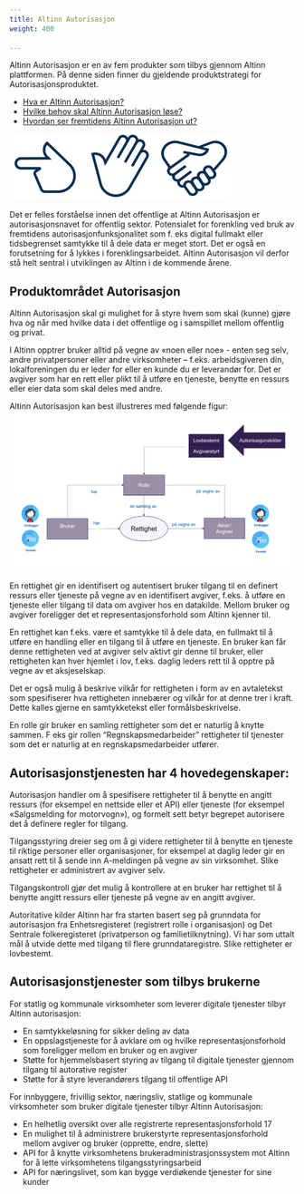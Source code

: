 ```yaml
---
title: Altinn Autorisasjon
weight: 400

---
```

Altinn Autorisasjon er en av fem produkter som tilbys gjennom Altinn plattformen. På denne siden finner du gjeldende produktstrategi for Autorisasjonsproduktet.
- [Hva er Altinn Autorisasjon?](../autorisasjon/#produktområdet-autorisasjon)
- [Hvilke behov skal Altinn Autorisasjon løse?](../autorisasjon/fremtiden/autorisasjon_behov/)
- [Hvordan ser fremtidens Altinn Autorisasjon ut?](../autorisasjon/fremtiden/autorisasjon_maal/)


!["altinn autorisasjon"](../autorisasjon/logo.PNG)

Det er felles forståelse innen det offentlige at Altinn Autorisasjon er autorisasjonsnavet for offentlig
sektor. Potensialet for forenkling ved bruk av fremtidens autorisasjonfunksjonalitet som f. eks digital
fullmakt eller tidsbegrenset samtykke til å dele data er meget stort. Det er også en forutsetning for å
lykkes i forenklingsarbeidet. Altinn Autorisasjon vil derfor stå helt sentral i utviklingen av Altinn i de
kommende årene.

## Produktområdet Autorisasjon
Altinn Autorisasjon skal gi mulighet for å styre hvem som skal (kunne) gjøre hva og når med hvilke
data i det offentlige og i samspillet mellom offentlig og privat.

I Altinn opptrer bruker alltid på vegne av «noen eller noe» - enten seg selv, andre privatpersoner
eller andre virksomheter – f.eks. arbeidsgiveren din, lokalforeningen du er leder for eller en kunde du
er leverandør for. Det er avgiver som har en rett eller plikt til å utføre en tjeneste, benytte en ressurs
eller eier data som skal deles med andre.

Altinn Autorisasjon kan best illustreres med følgende figur:
!["Rollemodell"](../autorisasjon/autorisasjonsmodell.PNG)

En rettighet gir en identifisert og autentisert bruker tilgang til en definert ressurs eller tjeneste på
vegne av en identifisert avgiver, f.eks. å utføre en tjeneste eller tilgang til data om avgiver hos en
datakilde. Mellom bruker og avgiver foreligger det et representasjonsforhold som Altinn kjenner til.

En rettighet kan f.eks. være et samtykke til å dele data, en fullmakt til å utføre en handling eller en
tilgang til å utføre en tjeneste. En bruker kan får denne rettigheten ved at avgiver selv aktivt gir
denne til bruker, eller rettigheten kan hver hjemlet i lov, f.eks. daglig leders rett til å opptre på vegne
av et aksjeselskap.

Det er også mulig å beskrive vilkår for rettigheten i form av en avtaletekst som spesifiserer hva
rettigheten innebærer og vilkår for at denne trer i kraft. Dette kalles gjerne en samtykketekst eller
formålsbeskrivelse.

En rolle gir bruker en samling rettigheter som det er naturlig å knytte sammen. F eks gir rollen
“Regnskapsmedarbeider” rettigheter til tjenester som det er naturlig at en regnskapsmedarbeider
utfører. 

## Autorisasjonstjenesten har 4 hovedegenskaper:

Autorisasjon handler om å spesifisere rettigheter til å benytte en angitt ressurs (for eksempel en
nettside eller et API) eller tjeneste (for eksempel «Salgsmelding for motorvogn»), og formelt sett
betyr begrepet autorisere det å definere regler for tilgang.

Tilgangsstyring dreier seg om å gi videre rettigheter til å benytte en tjeneste til riktige personer eller
organisasjoner, for eksempel at daglig leder gir en ansatt rett til å sende inn A-meldingen på vegne av
sin virksomhet. Slike rettigheter er administrert av avgiver selv.

Tilgangskontroll gjør det mulig å kontrollere at en bruker har rettighet til å benytte angitt ressurs
eller tjeneste på vegne av en angitt avgiver.

Autoritative kilder Altinn har fra starten basert seg på grunndata for autorisasjon fra
Enhetsregisteret (registrert rolle i organisasjon) og Det Sentrale folkeregisteret (privatperson og
familietilknytning). Vi har som uttalt mål å utvide dette med tilgang til flere grunndataregistre. Slike
rettigheter er lovbestemt.

## Autorisasjonstjenester som tilbys brukerne

For statlig og kommunale virksomheter som leverer digitale tjenester tilbyr Altinn autorisasjon:
- En samtykkeløsning for sikker deling av data
- En oppslagstjeneste for å avklare om og hvilke representasjonsforhold som foreligger mellom
en bruker og en avgiver
- Støtte for hjemmelsbasert styring av tilgang til digitale tjenester gjennom tilgang til
autorative register
- Støtte for å styre leverandørers tilgang til offentlige API

For innbyggere, frivillig sektor, næringsliv, statlige og kommunale virksomheter som bruker digitale
tjenester tilbyr Altinn Autorisasjon:
- En helhetlig oversikt over alle registrerte representasjonsforhold
17
- En mulighet til å administrere brukerstyrte representasjonsforhold mellom avgiver og bruker
(opprette, endre, slette)
- API for å knytte virksomhetens brukeradministrasjonssystem mot Altinn for å lette
virksomhetens tilgangsstyringsarbeid
- API for næringslivet, som kan bygge verdiøkende tjenester for sine kunder